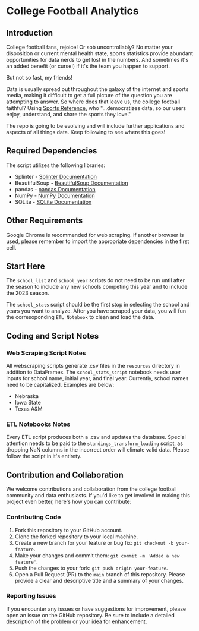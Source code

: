 # College Football Analytics

## Introduction
College football fans, rejoice! Or sob uncontrollably? No matter your disposition or current mental health state, sports statistics provide abundant opportunities for data nerds to get lost in the numbers. And sometimes it's an added benefit (or curse!) if it's the team you happen to support.

But not so fast, my friends!

Data is usually spread out throughout the galaxy of the internet and sports media, making it difficult to get a full picture of the question you are attempting to answer. So where does that leave us, the college football faithful? Using [Sports Reference](https://sports-reference.com/), who "...democratizes data, so our users enjoy, understand, and share the sports they love."

The repo is going to be evolving and will include further applications and aspects of all things data. Keep following to see where this goes!

## Required Dependencies
The script utilizes the following libraries:
* Splinter - [Splinter Documentation](https://splinter.readthedocs.io/en/latest/)
* BeautifulSoup - [BeautifulSoup Documentation](https://www.crummy.com/software/BeautifulSoup/bs4/doc/)
* pandas - [pandas Documentation](https://pandas.pydata.org/)
* NumPy - [NumPy Documentation](https://numpy.org/)
* SQLite - [SQLite Documentation](https://www.sqlite.org/docs.html)

## Other Requirements
Google Chrome is recommended for web scraping. If another browser is used, please remember to import the appropriate dependencies in the first cell.

## Start Here

The `school_list` and `school_year` scripts do not need to be run until after the season to include any new schools competing this year and to include the 2023 season.

The `school_stats` script should be the first stop in selecting the school and years you want to analyze.  After you have scraped your data, you will fun the corresoponding `ETL Notebook` to clean and load the data.

## Coding and Script Notes
### Web Scraping Script Notes

All webscraping scripts generate .csv files in the `resources` directory in addition to DataFrames.  The `school_stats_script` notebook needs user inputs for school name, initial year, and final year.  Currently, school names need to be capitalized.  Examples are below:
* Nebraska
* Iowa State
* Texas A&M

### ETL Notebooks Notes

Every ETL script produces both a .csv and updates the database.  Special attention needs to be paid to the `standings_transform_loading` script, as dropping NaN columns in the incorrect order will elimate valid data.  Please follow the script in it's entirety.


## Contribution and Collaboration

We welcome contributions and collaboration from the college football community and data enthusiasts. If you'd like to get involved in making this project even better, here's how you can contribute:

### Contributing Code

1. Fork this repository to your GitHub account.
2. Clone the forked repository to your local machine.
3. Create a new branch for your feature or bug fix: `git checkout -b your-feature`.
4. Make your changes and commit them: `git commit -m 'Added a new feature'`.
5. Push the changes to your fork: `git push origin your-feature`.
6. Open a Pull Request (PR) to the `main` branch of this repository. Please provide a clear and descriptive title and a summary of your changes.

### Reporting Issues

If you encounter any issues or have suggestions for improvement, please open an issue on the GitHub repository. Be sure to include a detailed description of the problem or your idea for enhancement.

